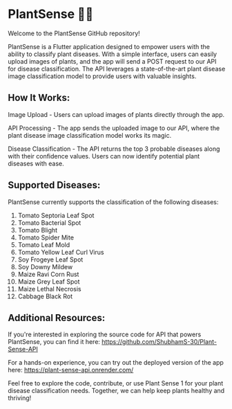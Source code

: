 # PlantSense 🌿🌱

Welcome to the PlantSense GitHub repository!

PlantSense is a Flutter application designed to empower users with the ability to classify plant diseases. With a simple interface, users can easily upload images of plants, and the app will send a POST request to our API for disease classification. The API leverages a state-of-the-art plant disease image classification model to provide users with valuable insights.

## How It Works:
Image Upload - Users can upload images of plants directly through the app.

API Processing - The app sends the uploaded image to our API, where the plant disease image classification model works its magic.

Disease Classification - The API returns the top 3 probable diseases along with their confidence values. Users can now identify potential plant diseases with ease.

## Supported Diseases:
PlantSense currently supports the classification of the following diseases:

1. Tomato Septoria Leaf Spot
2. Tomato Bacterial Spot
3. Tomato Blight
4. Tomato Spider Mite
5. Tomato Leaf Mold
6. Tomato Yellow Leaf Curl Virus
7. Soy Frogeye Leaf Spot
8. Soy Downy Mildew
9. Maize Ravi Corn Rust
10. Maize Grey Leaf Spot
11. Maize Lethal Necrosis
12. Cabbage Black Rot

## Additional Resources:
If you're interested in exploring the source code for API that powers PlantSense, you can find it here: https://github.com/ShubhamS-30/Plant-Sense-API

For a hands-on experience, you can try out the deployed version of the app here: https://plant-sense-api.onrender.com/


Feel free to explore the code, contribute, or use Plant Sense 1 for your plant disease classification needs. Together, we can help keep plants healthy and thriving!
